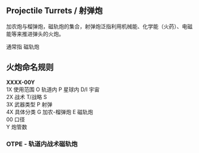 ## Projectile Turrets / 射弹炮

加农炮与榴弹炮，磁轨炮的集合，射弹炮泛指利用机械能、化学能（火药）、电磁能等来推进弹头的火炮。

通常指 磁轨炮

## 火炮命名规则

**XXXX-00Y**  
1X 使用范围 O 轨道内 P 星球内 D/I 宇宙  
2X 战术 T/战略 S  
3X 武器类型 P 射弹  
4X 具体分类 G 加农-榴弹炮 E 磁轨炮  
00 口径  
Y 炮管数

### OTPE - 轨道内战术磁轨炮
